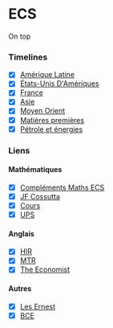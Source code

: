 # ECS
On top

### Timelines
- [x] [Amérique Latine](https://tomcattt.github.io/al)
- [x] [États-Unis D'Amériques](https://tomcattt.github.io/eua)
- [x] [France](https://tomcattt.github.io/france)
- [x] [Asie](https://tomcattt.github.io/asie)
- [x] [Moyen Orient](https://tomcattt.github.io/mo)
- [x] [Matières premières](https://tomcattt.github.io/mpremieres)
- [x] [Pétrole et énergies](https://tomcattt.github.io/petrole_et_energie)

### Liens
#### Mathématiques
- [x] [Compléments Maths ECS](https://fr.wikiversity.org/wiki/Complément_de_mathématiques_pour_prépa_HEC)
- [x] [JF Cossutta](http://jfcossutta.lycee-berthelot.fr)
- [x] [Cours](http://ecs2-fauriel.fr//index.php?pages/Cours)
- [x] [UPS](https://concours-maths-cpge.fr)

#### Anglais
- [x] [HIR](http://hir.harvard.edu)
- [x] [MTR](https://www.technologyreview.com/the-download/)
- [x] [The Economist](https://www.economist.com)

#### Autres
- [x] [Les Ernest](http://www.les-ernest.fr)
- [x] [BCE](http://www.concours-bce.com)
